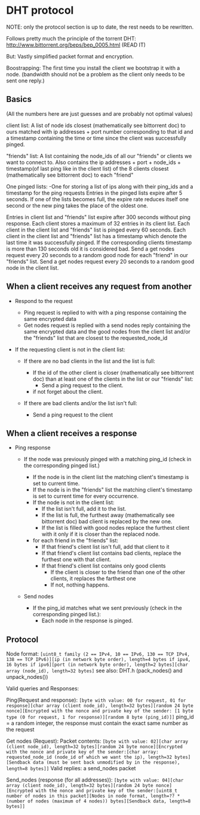# DHT protocol

NOTE: only the protocol section is up to date, the rest needs to be rewritten.

Follows pretty much the principle of the torrent DHT:
http://www.bittorrent.org/beps/bep_0005.html (READ IT)

But: Vastly simplified packet format and encryption.

Boostrapping: The first time you install the client we bootstrap it with a node.
(bandwidth should not be a problem as the client only needs to be sent one
reply.)

## Basics

(All the numbers here are just guesses and are probably not optimal values)

client list: A list of node ids closest (mathematically see bittorrent doc) to
ours matched with ip addresses + port number corresponding to that id and a
timestamp containing the time or time since the client was successfully pinged.

"friends" list: A list containing the node_ids of all our "friends" or clients
we want to connect to. Also contains the ip addresses + port + node_ids +
timestamp(of last ping like in the client list) of the 8 clients closest
(mathematically see bittorrent doc) to each "friend"

One pinged lists: -One for storing a list of ips along with their ping_ids and a
timestamp for the ping requests Entries in the pinged lists expire after 5
seconds. If one of the lists becomes full, the expire rate reduces itself one
second or the new ping takes the place of the oldest one.

Entries in client list and "friends" list expire after 300 seconds without ping
response. Each client stores a maximum of 32 entries in its client list. Each
client in the client list and "friends" list is pinged every 60 seconds. Each
client in the client list and "friends" list has a timestamp which denote the
last time it was successfully pinged. If the corresponding clients timestamp is
more than 130 seconds old it is considered bad. Send a get nodes request every
20 seconds to a random good node for each "friend" in our "friends" list. Send a
get nodes request every 20 seconds to a random good node in the client list.

## When a client receives any request from another

-   Respond to the request

    -   Ping request is replied to with with a ping response containing the same
        encrypted data
    -   Get nodes request is replied with a send nodes reply containing the same
        encrypted data and the good nodes from the client list and/or the
        "friends" list that are closest to the requested_node_id

-   If the requesting client is not in the client list:

    -   If there are no bad clients in the list and the list is full:

        -   If the id of the other client is closer (mathematically see
            bittorrent doc) than at least one of the clients in the list or our
            "friends" list:
            -   Send a ping request to the client.
        -   if not forget about the client.

    -   If there are bad clients and/or the list isn't full:

        -   Send a ping request to the client

## When a client receives a response

-   Ping response

    -   If the node was previously pinged with a matching ping_id (check in the
        corresponding pinged list.)

        -   If the node is in the client list the matching client's timestamp is
            set to current time.
        -   If the node is in the "friends" list the matching client's timestamp
            is set to current time for every occurrence.
        -   If the node is not in the client list:
            -   If the list isn't full, add it to the list.
            -   If the list is full, the furthest away (mathematically see
                bittorrent doc) bad client is replaced by the new one.
            -   If the list is filled with good nodes replace the furthest
                client with it only if it is closer than the replaced node.
        -   for each friend in the "friends" list:
            -   If that friend's client list isn't full, add that client to it
            -   If that friend's client list contains bad clients, replace the
                furthest one with that client.
            -   If that friend's client list contains only good clients
                -   If the client is closer to the friend than one of the other
                    clients, it replaces the farthest one
                -   If not, nothing happens.

    -   Send nodes

        -   If the ping_id matches what we sent previously (check in the
            corresponding pinged list.):
            -   Each node in the response is pinged.

## Protocol

Node format: `[uint8_t family (2 == IPv4, 10 == IPv6, 130 == TCP IPv4, 138 ==
TCP IPv6)][ip (in network byte order), length=4 bytes if ipv4, 16 bytes if
ipv6][port (in network byte order), length=2 bytes][char array (node_id),
length=32 bytes]` see also: DHT.h (pack_nodes() and unpack_nodes())

Valid queries and Responses:

Ping(Request and response): `[byte with value: 00 for request, 01 for
response][char array (client node_id), length=32 bytes][random 24 byte
nonce][Encrypted with the nonce and private key of the sender: [1 byte type (0
for request, 1 for response)][random 8 byte (ping_id)]]` ping_id = a random
integer, the response must contain the exact same number as the request

Get nodes (Request): Packet contents: `[byte with value: 02][char array (client
node_id), length=32 bytes][random 24 byte nonce][Encrypted with the nonce and
private key of the sender:[char array: requested_node_id (node_id of which we
want the ip), length=32 bytes][Sendback data (must be sent back unmodified by in
the response), length=8 bytes]]` Valid replies: a send_nodes packet

Send_nodes (response (for all addresses)): `[byte with value: 04][char array
(client node_id), length=32 bytes][random 24 byte nonce][Encrypted with the
nonce and private key of the sender:[uint8_t number of nodes in this
packet][Nodes in node format, length=?? * (number of nodes (maximum of 4 nodes))
bytes][Sendback data, length=8 bytes]]`
